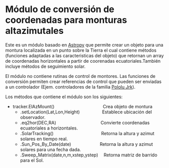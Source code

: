 # Módulo de conversión de coordenadas para monturas altazimutales

Este es un módulo basado en [Astropy](http://www.astropy.org/) que permite crear un objeto para una montura 
localizada en un punto sobre la Tierra el cual contiene métodos (funciones adaptadas a las caracteristicas del objeto) 
que retornan un array de coordenadas horizontales a partir de coorenadas ecuatoriales.También incluye métodos de seguimiento solar.

El módulo no contiene rutinas de control de montores. Las funciones de conversión permiten crear referencias de control que 
pueden ser enviadas a un controlador (Ejem. controladores de la familia [Pololu Jrk](https://www.pololu.com/category/95/pololu-jrk-motor-controllers-with-feedback)).

Los métodos que contiene el módulo son los siguientes:

* tracker.ElAzMount() &emsp; &emsp; &emsp; &emsp; &emsp; &ensp;&emsp;&emsp;&emsp;&ensp; Crea objeto de montura
  * .setLocation(Lat,Lon,Height) &emsp;&emsp;&emsp;&emsp;&ensp; Establece ubicación del observador.
  * .eq2hor(DEC,RA)&emsp;&emsp;&emsp;&emsp;&emsp;&emsp;&nbsp;&emsp;&emsp;&emsp;&ensp; Convierte coordenadas ecuatoriales a horizontales.
  * .SolarTracking()&emsp;&emsp;&emsp;&emsp;&emsp;&emsp;&emsp;&emsp;&emsp;&emsp;&ensp; Retorna la altura y azimut solares en tiempo real.
  * .Sun_Pos_By_Date(date)&emsp;&emsp;&emsp;&emsp;&emsp;&emsp;&ensp;Retorna la altura y azimut solares para una fecha dada.
  * .Sweep_Matrix(date,n,m,xstep,ystep)&emsp; Retorna matriz de barrido para el Sol.
